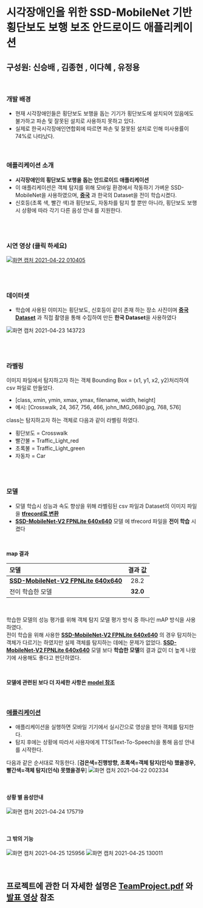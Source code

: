 # 시각장애인을 위한 SSD-MobileNet 기반 횡단보도 보행 보조 안드로이드 애플리케이션
## 구성원: 신승배 , 김종현 , 이다혜 , 유정용

<br>

### 개발 배경
*  현재 시각장애인들은 횡단보도 보행을 돕는 기기가 횡단보도에 설치되어 있음에도 불가하고 파손 및 잘못된 설치로 사용하지 못하고 있다. 
*  실제로 한국시각장애인연합회에 따르면 파손 및 잘못된 설치로 인해 미사용률이 74%로 나타났다.

<br>

### 애플리케이션 소개
* **시각장애인의 횡단보도 보행을 돕는 안드로이드 애플리케이션**
* 이 애플리케이션은 객체 탐지를 위해 모바일 환경에서 작동하기 가벼운 SSD-MobileNet을 사용하였으며, **[중국](https://dl.orangedox.com/9ZvH36)** 과 한국의 Dataset을 전이 학습시켰다.
* 신호등(초록 색, 빨간 색)과 횡단보도, 자동차를 탐지 할 뿐만 아니라,  횡단보도 보행 시 상황에 따라 각기 다른 음성 안내 를 지원한다.

<br>
<br>

### 시연 영상 (클릭 하세요)

[![화면 캡처 2021-04-22 010405](https://user-images.githubusercontent.com/68493312/115585551-ae0ab280-a306-11eb-9b5b-602259812938.png)](https://www.youtube.com/watch?v=PIw5ZJnyuwk)

<br>
<br>

### 데이터셋
* 학습에 사용된 이미지는 횡단보도, 신호등이 같이 존재 하는 장소 사진이며 **[중국 Dataset](https://dl.orangedox.com/9ZvH36)** 과 직접 촬영을 통해 수집하여 만든 **한국 Dataset**을 사용하였다

![화면 캡처 2021-04-23 143723](https://user-images.githubusercontent.com/68493312/115823897-1e6a1e80-a442-11eb-96ce-c0fcd3a522f2.png)

<br>
<br>

### 라벨링
이미지 파일에서 탐지하고자 하는 객체 Bounding Box = (x1, y1, x2, y2)처리하여 csv 파일로 만들었다.

- [class,	xmin,	ymin,	xmax,	ymax,	filename,	width,	height]
- 예시: [Crosswalk,	24,	367,	756,	466,	john_IMG_0680.jpg,	768,	576]

class는 탐지하고자 하는 객체로 다음과 같이 라벨링 하였다.
  * 횡단보도 = Crosswalk
  *  빨간불 = Traffic_Light_red
  *  초록불 = Traffic_Light_green
  *  자동차 = Car

<br>
<br>

### 모델

* 모델 학습시 성능과 속도 향상을 위해 라벨링된 csv 파일과 Dataset의 이미지 파일을 **[tfrecord로 변환](./tfrecord)**
* **[SSD-MobileNet-V2 FPNLite 640x640](https://github.com/tensorflow/models/blob/master/research/object_detection/g3doc/tf2_detection_zoo.md)** 모델 에 tfrecord 파일을  **전이 학습** 시켰다

<br>

**map 결과**
<br>

| 모델 | 결과 값 | 
|:--------|:--------:|
| **[SSD-MobileNet-V2 FPNLite 640x640](https://github.com/tensorflow/models/blob/master/research/object_detection/g3doc/tf2_detection_zoo.md)** | 28.2 | 
| 전이 학습한 모델 | **32.0** |
<br>

학습한 모델의 성능 평가를 위해 객체 탐지 모델 평가 방식 중 하나인 mAP 방식을 사용하였다.
<br>
전이 학습을 위해 사용한 **[SSD-MobileNet-V2 FPNLite 640x640](https://github.com/tensorflow/models/blob/master/research/object_detection/g3doc/tf2_detection_zoo.md)** 의 경우 탐지하는 객체가 다르기는 하였지만 실제 객체를 탐지하는 데에는 문제가 없었다. 
**[SSD-MobileNet-V2 FPNLite 640x640](https://github.com/tensorflow/models/blob/master/research/object_detection/g3doc/tf2_detection_zoo.md)** 모델 보다 **학습한 모델**의 결과 값이 더 높게 나왔기에 사용해도 좋다고 판단하였다.

<br>

**모델에 관련된 보다 더 자세한 사항은** [**model 참조**](./model)
<br>
<br>
<br>

### [애플리케이션](./android_code/android/)
* 애플리케이션을 실행하면 모바일 기기에서 실시간으로 영상을 받아 객체를 탐지한다.
* 탐지 후에는 상황에 따라서 사용자에게 TTS(Text-To-Speech)을 통해 음성 안내를 시작한다.

다음과 같은 순서대로 작동한다. 
[**검은색=진행방향, 초록색=객체 탐지(인식) 했을경우, 빨간색=객체 탐지(인식) 못했을경우**]
![화면 캡처 2021-04-22 002334](https://user-images.githubusercontent.com/68493312/115579319-02ab2f00-a301-11eb-8e59-8814ce4d2b05.png)

<br>

#### 상황 별 음성안내

![화면 캡처 2021-04-24 175719](https://user-images.githubusercontent.com/68493312/115953465-b04b5780-a526-11eb-9f9a-feaa42cdcbcd.png)

<br>

#### 그 밖의 기능
![화면 캡처 2021-04-25 125956](https://user-images.githubusercontent.com/68493312/115981550-99147480-a5cf-11eb-9fed-edcd546f9577.png) 
![화면 캡처 2021-04-25 130011](https://user-images.githubusercontent.com/68493312/115981551-9a45a180-a5cf-11eb-9964-7b6edd0d24a5.png)

<br>

## 프로젝트에 관한 더 자세한 설명은 [TeamProject.pdf](./TeamProject.pdf) 와 [발표 영상](https://www.youtube.com/watch?v=iBPTb1Iw1sE) 참조 

<br>

